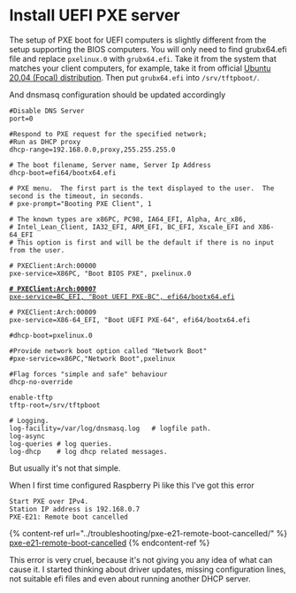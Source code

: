 # Install UEFI PXE server

The setup of PXE boot for UEFI computers is slightly different from the setup supporting the BIOS computers. You will only need to find grubx64.efi file and replace `pxelinux.0` with `grubx64.efi`. Take it from the system that matches your client computers, for example, take it from official [Ubuntu 20.04 (Focal) distribution](http://archive.ubuntu.com/ubuntu/dists/focal/main/uefi/grub2-amd64/current/). Then put `grubx64.efi` into `/srv/tftpboot/`.&#x20;

And dnsmasq configuration should be updated accordingly

<pre data-title="/etc/dnsmasq.conf"><code>#Disable DNS Server
port=0

#Respond to PXE request for the specified network;
#Run as DHCP proxy
dhcp-range=192.168.0.0,proxy,255.255.255.0

# The boot filename, Server name, Server Ip Address
dhcp-boot=efi64/bootx64.efi

# PXE menu.  The first part is the text displayed to the user.  The second is the timeout, in seconds.
# pxe-prompt="Booting PXE Client", 1

# The known types are x86PC, PC98, IA64_EFI, Alpha, Arc_x86,
# Intel_Lean_Client, IA32_EFI, ARM_EFI, BC_EFI, Xscale_EFI and X86-64_EFI
# This option is first and will be the default if there is no input from the user.

# PXEClient:Arch:00000
pxe-service=X86PC, "Boot BIOS PXE", pxelinux.0

<strong><a data-footnote-ref href="#user-content-fn-1"># PXEClient:Arch:00007</a>
</strong><a data-footnote-ref href="#user-content-fn-2">pxe-service=BC_EFI, "Boot UEFI PXE-BC", efi64/bootx64.efi</a>

# PXEClient:Arch:00009
pxe-service=X86-64_EFI, "Boot UEFI PXE-64", efi64/bootx64.efi

#dhcp-boot=pxelinux.0

#Provide network boot option called "Network Boot"
#pxe-service=x86PC,"Network Boot",pxelinux

#Flag forces "simple and safe" behaviour
dhcp-no-override

enable-tftp
tftp-root=/srv/tftpboot

# Logging.
log-facility=/var/log/dnsmasq.log   # logfile path.
log-async
log-queries # log queries.
log-dhcp    # log dhcp related messages.
</code></pre>

But usually it's not that simple.

When I first time configured Raspberry Pi like this I've got this error

```
Start PXE over IPv4.
Station IP address is 192.168.0.7
PXE-E21: Remote boot cancelled
```

{% content-ref url="../troubleshooting/pxe-e21-remote-boot-cancelled/" %}
[pxe-e21-remote-boot-cancelled](../troubleshooting/pxe-e21-remote-boot-cancelled/)
{% endcontent-ref %}

This error is very cruel, because it's not giving you any idea of what can cause it. I started thinking about driver updates, missing configuration lines, not suitable efi files and even about running another DHCP server.

[^1]: 

[^2]: 
